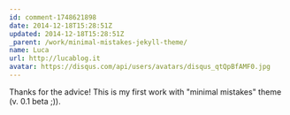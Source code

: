 ```yaml
---
id: comment-1748621898
date: 2014-12-18T15:28:51Z
updated: 2014-12-18T15:28:51Z
_parent: /work/minimal-mistakes-jekyll-theme/
name: Luca
url: http://lucablog.it
avatar: https://disqus.com/api/users/avatars/disqus_qtQpBfAMF0.jpg
---
```


Thanks for the advice! This is my first work with "minimal mistakes" theme
(v. 0.1 beta ;)).
